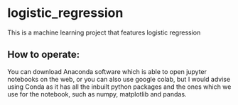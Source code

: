# logistic_regression
This is a machine learning project that features logistic regression

## How to operate:
You can download Anaconda software which is able to open jupyter notebooks on the web, or you can also use google colab, but I would advise using Conda as it has all the inbuilt python packages and the ones which we use for the notebook, such as numpy, matplotlib and pandas.
